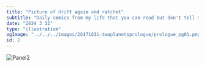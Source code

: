 ```yaml
---
title: "Picture of drift again and ratchet"
subtitle: "Daily comics from my life that you can read but don't tell me about what you think about them."
date: "2024 3 31"
type: "illustration"
ogImage: "../../../images/20171031-twoplanetsprologue/prologue_pg01.png"
id: 2
---
```


![Panel2](/illustrations/dratchet4.png)
